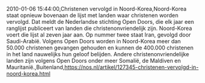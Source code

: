 2010-01-06 15:44:00,Christenen vervolgd in Noord-Korea,Noord-Korea staat opnieuw bovenaan de lijst met landen waar christenen worden vervolgd. Dat meldt de Nederlandse stichting Open Doors, die elk jaar een ranglijst publiceert van landen die christenonvriendelijk zijn. Noord-Korea voert die lijst al zeven jaar aan. Op nummer twee staat Iran, gevolgd door Saudi-Arabië. Volgens Open Doors worden in Noord-Korea meer dan 50.000 christenen gevangen gehouden en kunnen de 400.000 christenen in het land nauwelijks hun geloof belijden. Andere christenonvriendelijke landen zijn volgens Open Doors onder meer Somalië, de Maldiven en Mauritanië.,Buitenland,https://nos.nl/artikel/127345-christenen-vervolgd-in-noord-korea.html